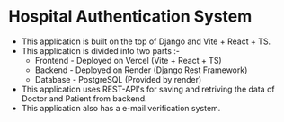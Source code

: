 # Hospital Authentication System

+ This application is built on the top of Django and Vite + React + TS.
+ This application is divided into two parts :-
  + Frontend - Deployed on Vercel (Vite + React + TS)
  + Backend - Deployed on Render (Django Rest Framework)
  + Database - PostgreSQL (Provided by render)
+ This application uses REST-API's for saving and retriving the data of Doctor and Patient from backend.
+ This application also has a e-mail verification system.
